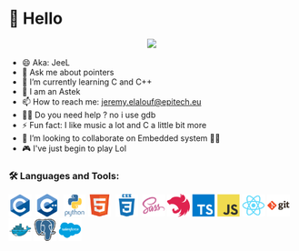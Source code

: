 <h1 align="left">👋 Hello </h1>

<p align = "center">
  <img src = "https://github-readme-stats.vercel.app/api?username=jeremyelalouf&show_icons=true&line_height=27&count_private=true">
</p>

- 😄 Aka: JeeL
- 💬 Ask me about pointers
- 🌱 I’m currently learning C and C++
- 🔭 I am an Astek
- 📫 How to reach me: jeremy.elalouf@epitech.eu
- :face_in_clouds: Do you need help ? no i use gdb
- ⚡ Fun fact: I like music a lot and C a little bit more
- 👯 I’m looking to collaborate on Embedded system :man_shrugging:
- 🎮 I've just begin to play Lol

### :hammer_and_wrench:   Languages and Tools:

<div>
	<img src="https://github.com/devicons/devicon/blob/master/icons/c/c-original.svg" title="c" alt="c" width="40" height="40"/>&nbsp;
	<img src="https://github.com/devicons/devicon/blob/master/icons/cplusplus/cplusplus-original.svg" title="c++" alt="c++" width="40" height="40"/>&nbsp;
	<img src="https://github.com/devicons/devicon/blob/master/icons/python/python-original-wordmark.svg" title="Py" **alt="Py" width="40" height="40"/>
	<img src="https://github.com/devicons/devicon/blob/master/icons/html5/html5-original.svg" title="HTML5" alt="HTML" width="40" height="40"/>&nbsp;
  	<img src="https://github.com/devicons/devicon/blob/master/icons/css3/css3-plain-wordmark.svg"  title="CSS3" alt="CSS" width="40" height="40"/>&nbsp;
	<img src="https://github.com/devicons/devicon/blob/master/icons/sass/sass-original.svg" title="Sass" **alt="Sass" width="40" height="40"/>
	<img src="https://github.com/devicons/devicon/blob/master/icons/nestjs/nestjs-plain.svg" title="nestJs" **alt="nestJs" width="40" height="40"/>
	<img src="https://github.com/devicons/devicon/blob/master/icons/typescript/typescript-original.svg" title="TypeScript" **alt="TypeScript" width="40" 
	height="40"/>
	<img src="https://github.com/devicons/devicon/blob/master/icons/javascript/javascript-original.svg" title="JavaScript" **alt="JavaScript" width="40" 			height="40"/>
	<img src="https://github.com/devicons/devicon/blob/master/icons/react/react-original.svg" title="React" **alt="React" width="40" height="40"/>
	<img src="https://github.com/devicons/devicon/blob/master/icons/git/git-original-wordmark.svg" title="Git" **alt="Git" width="40" height="40"/>
	<img src="https://github.com/devicons/devicon/blob/master/icons/docker/docker-original.svg" title="Docker" **alt="Docker" width="40" height="40"/>
	<img src="https://github.com/devicons/devicon/blob/master/icons/postgresql/postgresql-original.svg" title="PostgreSql" **alt="PostgreSql" width="40" height="40"/>
	<img src="https://github.com/devicons/devicon/blob/master/icons/salesforce/salesforce-original.svg" title="Salesforce" **alt="Salesforce" width="40" height="40"/>
</div>
	   
